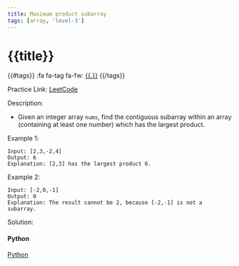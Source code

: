```yaml
---
title: Maximum product subarray
tags: [array, 'level-3']
---
```


# {{title}}

{{#tags}}
:fa fa-tag fa-fw: [{{.}}]({{tagspath}}/{{.}})
{{/tags}}

Practice Link: [LeetCode](https://leetcode.com/problems/maximum-product-subarray/)

Description:

- Given an integer array `nums`, find the contiguous subarray within an array (containing at least one number) which has the largest product.

Example 1:

```text
Input: [2,3,-2,4]
Output: 6
Explanation: [2,3] has the largest product 6.
```

Example 2:

```text
Input: [-2,0,-1]
Output: 0
Explanation: The result cannot be 2, because [-2,-1] is not a subarray.
```

Solution:

<!-- tabs:start -->
#### **Python**

[Python](../pycode/array/maximum-product-subarray.py ':include :type=code')
<!-- tabs:end -->
